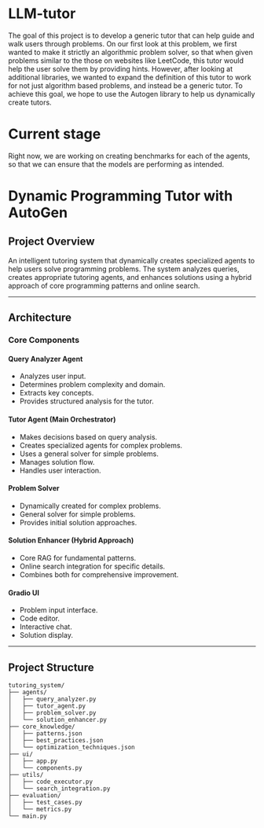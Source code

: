 # LLM-tutor

The goal of this project is to develop a generic tutor that can help guide and walk users through problems. On our first look at this problem, we first wanted to make it strictly an algorithmic problem solver, so that when given problems similar to the those on websites like LeetCode, this tutor would help the user solve them by providing hints. However, after looking at additional libraries, we wanted to expand the definition of this tutor to work for not just algorithm based problems, and instead be a generic tutor. To achieve this goal, we hope to use the Autogen library to help us dynamically create tutors. 

# Current stage
Right now, we are working on creating benchmarks for each of the agents, so that we can ensure that the models are performing as intended. 


# Dynamic Programming Tutor with AutoGen

## Project Overview
An intelligent tutoring system that dynamically creates specialized agents to help users solve programming problems. The system analyzes queries, creates appropriate tutoring agents, and enhances solutions using a hybrid approach of core programming patterns and online search.

---

## Architecture

### Core Components

#### Query Analyzer Agent
- Analyzes user input.
- Determines problem complexity and domain.
- Extracts key concepts.
- Provides structured analysis for the tutor.

#### Tutor Agent (Main Orchestrator)
- Makes decisions based on query analysis.
- Creates specialized agents for complex problems.
- Uses a general solver for simple problems.
- Manages solution flow.
- Handles user interaction.

#### Problem Solver
- Dynamically created for complex problems.
- General solver for simple problems.
- Provides initial solution approaches.

#### Solution Enhancer (Hybrid Approach)
- Core RAG for fundamental patterns.
- Online search integration for specific details.
- Combines both for comprehensive improvement.

#### Gradio UI
- Problem input interface.
- Code editor.
- Interactive chat.
- Solution display.

---

## Project Structure

```tree
tutoring_system/
├── agents/
│   ├── query_analyzer.py
│   ├── tutor_agent.py
│   ├── problem_solver.py
│   └── solution_enhancer.py
├── core_knowledge/
│   ├── patterns.json
│   ├── best_practices.json
│   └── optimization_techniques.json
├── ui/
│   ├── app.py
│   └── components.py
├── utils/
│   ├── code_executor.py
│   └── search_integration.py
├── evaluation/
│   ├── test_cases.py
│   └── metrics.py
└── main.py
```
